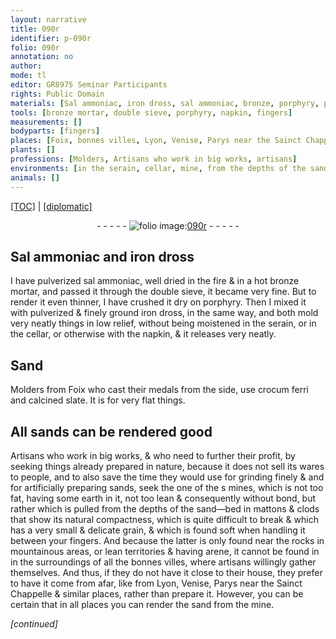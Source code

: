 ```yaml
---
layout: narrative
title: 090r
identifier: p-090r
folio: 090r
annotation: no
author:
mode: tl
editor: GR8975 Seminar Participants
rights: Public Domain
materials: [Sal ammoniac, iron dross, sal ammoniac, bronze, porphyry, pulverized & finely ground iron dross, crocum ferri, calcined slate, the one of the s mines, earth, arene, sand from the mine]
tools: [bronze mortar, double sieve, porphyry, napkin, fingers]
measurements: []
bodyparts: [fingers]
places: [Foix, bonnes villes, Lyon, Venise, Parys near the Sainct Chappelle]
plants: []
professions: [Molders, Artisans who work in big works, artisans]
environments: [in the serain, cellar, mine, from the depths of the sand-bed, near the rocks in mountainous areas, lean territories, in the surroundings of all the bonnes villes, close to their house]
animals: []
---
```


<p><a href="{{ site.baseurl }}/translation/">[TOC]</a> | <a href="{{ site.baseurl }}/texts/p-090r_tc/" target="_blank">[diplomatic]</a></p><div class="folio" align="center">- - - - - <a href="http://gallica.bnf.fr/ark:/12148/btv1b10500001g/f185.image" target="_blank"><img src="https://cu-mkp.github.io/2017-workshop-edition/assets/photo-icon.png" alt="folio image: " style="display:inline-block; margin-bottom:-3px;"/>090r</a> - - - - - </div>  
  

## <span class="m">Sal ammoniac</span> and <span class="m">iron dross</span>

 
I have pulverized <span class="m">sal ammoniac</span>, well dried in the fire & in a hot <span class="tl"><span class="m">bronze</span> mortar</span>, and passed it through the <span class="tl">double sieve</span>, it became very fine. But to render it even thinner, I have crushed it dry on <span class="tl"><span class="m">porphyry</span></span>. Then I mixed it with <span class="m">pulverized & finely ground iron dross</span>, in the same way, and both mold very neatly things in low relief, without being moistened <span class="env">in the <span class="tmp">serain</span></span>, or in the <span class="env">cellar</span>, or otherwise with the <span class="tl">napkin</span>, & it releases very neatly.
 
 
  

## Sand

 
<span class="pro">Molders</span> from <span class="pl">Foix</span> who cast their medals from the side, use <span class="m">crocum ferri</span> and <span class="m">calcined slate</span>. It is for very flat things.
 
 
  

## All sands can be rendered good

 
<span class="pro">Artisans who work in big works</span>, & who need to further their profit, by seeking things already prepared in nature, because it does not sell its wares to people, and to also save the time they would use for grinding finely & and for artificially preparing sands, seek <span class="m">the one of the <span class="del">s</span> <span class="env">mine</span><span class="del">s</span></span>, which is not too fat, having some <span class="m">earth</span> in it, not too lean & consequently without bond, but rather which is pulled <span class="env">from the depths of the sand—bed</span> in mattons & clods that show its natural compactness, which is quite difficult to break & which has a very small & delicate grain, & which is found <span class="sn">soft when handling it between your <span class="tl"><span class="bp">fingers</span></span></span>. And because the latter is only found <span class="env">near the rocks in mountainous areas</span>, or <span class="env">lean territories</span> & having <span class="m">arene</span>, it cannot be found <span class="del">in</span> <span class="env">in the surroundings of all the <span class="pl">bonnes villes</span></span>, where <span class="pro">artisans</span> willingly gather themselves. And thus, if they do not have it <span class="env">close to their house</span>, they prefer to have it come from afar, like from <span class="pl">Lyon</span>, <span class="pl">Venise</span>, <span class="pl">Parys near the Sainct Chappelle</span> & similar places, rather than prepare it. However, you can be certain that in all places you can render the <span class="m">sand from the <span class="env">mine</span></span>.
 
*[continued]*
 
